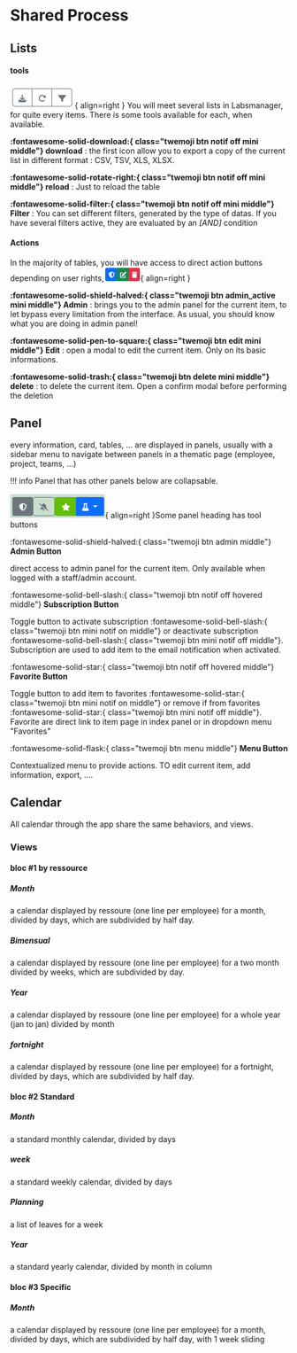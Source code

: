 # Shared Process

## Lists

#### tools
![List Tools](../assets/list_tools.png){ align=right }
You will meet several lists in Labsmanager, for quite every items. 
There is some tools available for each, when available. 

**:fontawesome-solid-download:{ class="twemoji btn notif off mini middle"} download** : the first icon allow you to export a copy of the current list in different format : CSV, TSV, XLS, XLSX.

**:fontawesome-solid-rotate-right:{ class="twemoji btn notif off mini middle"} reload** : Just to reload the table

**:fontawesome-solid-filter:{ class="twemoji btn notif off mini middle"} Filter** : You can set different filters, generated by the type of datas. If you have several filters active, they are evaluated by an *[AND]* condition 



#### Actions
In the majority of tables, you will have access to direct action buttons depending on user rights,![List Tools](../assets/action.png){ align=right }

**:fontawesome-solid-shield-halved:{ class="twemoji btn admin_active mini middle"} Admin** : brings you to the admin panel for the current item, to let bypass every limitation from the interface. As usual, you should know what you are doing in admin panel!

**:fontawesome-solid-pen-to-square:{ class="twemoji btn edit mini middle"} Edit** : open a modal to edit the current item. Only on its basic informations.

**:fontawesome-solid-trash:{ class="twemoji btn delete mini middle"} delete** : to delete the current item. Open a confirm modal before performing the deletion


## Panel

every information, card, tables, ... are displayed in panels, usually with a sidebar menu to navigate between panels in a thematic page (employee, project, teams, ...)

!!! info
    Panel that has other panels below are collapsable.

![List Tools](../assets/panel_tool.png){ align=right }Some panel heading has tool buttons

:fontawesome-solid-shield-halved:{ class="twemoji btn admin middle"} **Admin Button**

direct access to admin panel for the current item. Only available when logged with a staff/admin account.


:fontawesome-solid-bell-slash:{ class="twemoji btn notif off hovered middle"} **Subscription Button**

Toggle button to activate subscription :fontawesome-solid-bell-slash:{ class="twemoji btn mini notif on middle"} or deactivate subscription :fontawesome-solid-bell-slash:{ class="twemoji btn mini notif off middle"}.
Subscription are used to add item to the email notification when activated.


:fontawesome-solid-star:{ class="twemoji btn notif off hovered middle"} **Favorite Button**

Toggle button to add item to favorites :fontawesome-solid-star:{ class="twemoji btn mini notif on middle"} or remove if from favorites :fontawesome-solid-star:{ class="twemoji btn mini notif off middle"}.
Favorite are direct link to item page in index panel or in dropdown menu "Favorites"

:fontawesome-solid-flask:{ class="twemoji btn menu middle"} **Menu Button**

Contextualized menu to provide actions. TO edit current item, add information, export, ....


## Calendar

All calendar through the app share the same behaviors, and views. 

### Views

#### bloc #1 by ressource

##### Month
a calendar displayed by ressoure (one line per employee) for a month, divided by days, which are subdivided by half day.

##### Bimensual
a calendar displayed by ressoure (one line per employee) for a two month divided by weeks, which are subdivided by day.

##### Year
a calendar displayed by ressoure (one line per employee) for a whole year (jan to jan) divided by month

##### fortnight
a calendar displayed by ressoure (one line per employee) for a fortnight, divided by days, which are subdivided by half day.

#### bloc #2 Standard

##### Month
a standard monthly calendar, divided by days

##### week 
a standard weekly calendar, divided by days

##### Planning 
a list of leaves for a week

##### Year
a standard yearly calendar, divided by month in column

#### bloc #3 Specific

##### Month
a calendar displayed by ressoure (one line per employee) for a month, divided by days, which are subdivided by half day, with 1 week sliding

